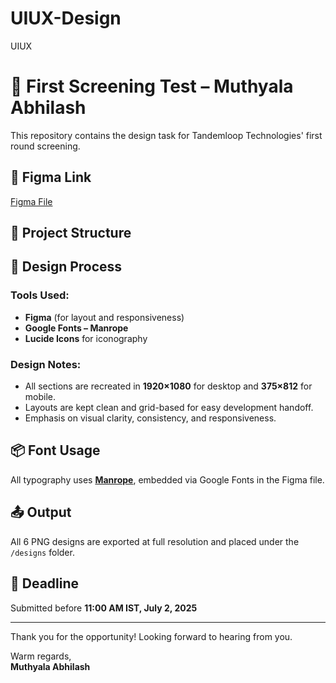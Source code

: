 # UIUX-Design
UIUX
# 🎨 First Screening Test – Muthyala Abhilash

This repository contains the design task for Tandemloop Technologies' first round screening.

## 🔗 Figma Link
[Figma File](https://www.figma.com/design/6epwh4IXwYQWIY5QlvsxOg/Untitled?node-id=0-1&t=226xxYexcRthLtk4-1)

## 📁 Project Structure


## 📐 Design Process

### Tools Used:
- **Figma** (for layout and responsiveness)
- **Google Fonts – Manrope**
- **Lucide Icons** for iconography

### Design Notes:
- All sections are recreated in **1920×1080** for desktop and **375×812** for mobile.
- Layouts are kept clean and grid-based for easy development handoff.
- Emphasis on visual clarity, consistency, and responsiveness.

## 📦 Font Usage
All typography uses [**Manrope**](https://fonts.google.com/specimen/Manrope), embedded via Google Fonts in the Figma file.

## 📤 Output
All 6 PNG designs are exported at full resolution and placed under the `/designs` folder.

## 📅 Deadline
Submitted before **11:00 AM IST, July 2, 2025**

---

Thank you for the opportunity! Looking forward to hearing from you.

Warm regards,  
**Muthyala Abhilash**
